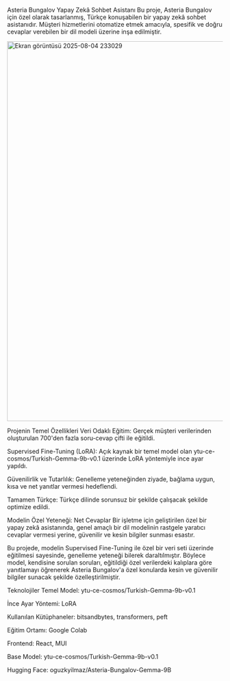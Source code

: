 Asteria Bungalov Yapay Zekâ Sohbet Asistanı
Bu proje, Asteria Bungalov için özel olarak tasarlanmış, Türkçe konuşabilen bir yapay zekâ sohbet asistanıdır. Müşteri hizmetlerini otomatize etmek amacıyla, spesifik ve doğru cevaplar verebilen bir dil modeli üzerine inşa edilmiştir.

<img width="1901" height="888" alt="Ekran görüntüsü 2025-08-04 233029" src="https://github.com/user-attachments/assets/a57b86ba-fa4f-4302-ac13-5c50adb26b1c" />

Projenin Temel Özellikleri
Veri Odaklı Eğitim: Gerçek müşteri verilerinden oluşturulan 700'den fazla soru-cevap çifti ile eğitildi.

Supervised Fine-Tuning (LoRA): Açık kaynak bir temel model olan ytu-ce-cosmos/Turkish-Gemma-9b-v0.1 üzerinde LoRA yöntemiyle ince ayar yapıldı.

Güvenilirlik ve Tutarlılık: Genelleme yeteneğinden ziyade, bağlama uygun, kısa ve net yanıtlar vermesi hedeflendi.

Tamamen Türkçe: Türkçe dilinde sorunsuz bir şekilde çalışacak şekilde optimize edildi.

Modelin Özel Yeteneği: Net Cevaplar
Bir işletme için geliştirilen özel bir yapay zekâ asistanında, genel amaçlı bir dil modelinin rastgele yaratıcı cevaplar vermesi yerine, güvenilir ve kesin bilgiler sunması esastır.

Bu projede, modelin Supervised Fine-Tuning ile özel bir veri seti üzerinde eğitilmesi sayesinde, genelleme yeteneği bilerek daraltılmıştır. Böylece model, kendisine sorulan soruları, eğitildiği özel verilerdeki kalıplara göre yanıtlamayı öğrenerek Asteria Bungalov'a özel konularda kesin ve güvenilir bilgiler sunacak şekilde özelleştirilmiştir.

Teknolojiler
Temel Model: ytu-ce-cosmos/Turkish-Gemma-9b-v0.1

İnce Ayar Yöntemi: LoRA

Kullanılan Kütüphaneler: bitsandbytes, transformers, peft

Eğitim Ortamı: Google Colab

Frontend: React, MUI


Base Model: ytu-ce-cosmos/Turkish-Gemma-9b-v0.1


Hugging Face: oguzkyilmaz/Asteria-Bungalov-Gemma-9B


